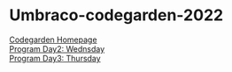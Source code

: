 # Umbraco-codegarden-2022
<a href="codegarden.umbraco.com">Codegarden Homepage</a> <br>
<a href="/program/Wednesday.png">Program Day2: Wednsday</a> <br>
<a href="/program/Thursday.png">Program Day3: Thursday</a> <br>
